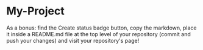 # My-Project

As a bonus: find the Create status badge button, copy the markdown, place it inside a README.md file at the top level of your repository (commit and push your changes) and visit your repository's page!
